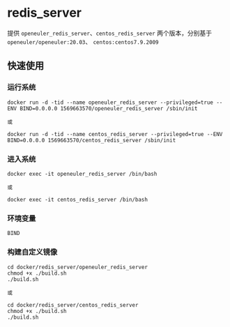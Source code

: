 # redis_server

提供 `openeuler_redis_server`、`centos_redis_server` 两个版本，分别基于 `openeuler/openeuler:20.03`、 `centos:centos7.9.2009`

## 快速使用

### 运行系统

```shell
docker run -d -tid --name openeuler_redis_server --privileged=true --ENV BIND=0.0.0.0 1569663570/openeuler_redis_server /sbin/init

或

docker run -d -tid --name centos_redis_server --privileged=true --ENV BIND=0.0.0.0 1569663570/centos_redis_server /sbin/init
```

### 进入系统

```shell
docker exec -it openeuler_redis_server /bin/bash

或

docker exec -it centos_redis_server /bin/bash
```

### 环境变量

```shell
BIND
```

### 构建自定义镜像

```shell
cd docker/redis_server/openeuler_redis_server
chmod +x ./build.sh
./build.sh

或

cd docker/redis_server/centos_redis_server
chmod +x ./build.sh
./build.sh
```
